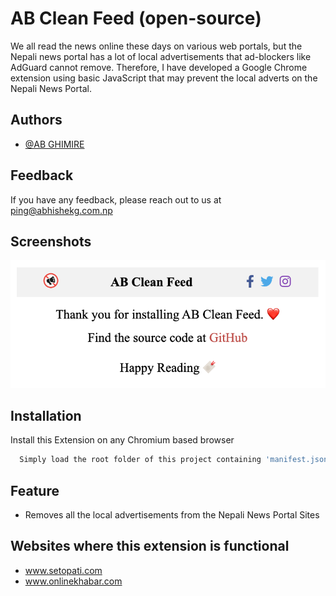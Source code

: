 # AB Clean Feed (open-source)

We all read the news online these days on various web portals, but the Nepali news portal has a lot of local advertisements that ad-blockers like AdGuard cannot remove.
Therefore, I have developed a Google Chrome extension using basic JavaScript that may prevent the local adverts on the Nepali News Portal.

## Authors

- [@AB GHIMIRE](https://www.github.com/pingAvisek)

## Feedback

If you have any feedback, please reach out to us at ping@abhishekg.com.np

## Screenshots

![App Screenshot](https://github.com/pingAvisek/AB-Clean-Feed/blob/master/icons/ABCleanFeed-Screenshot.png?raw=true)

## Installation

Install this Extension on any Chromium based browser

```bash
  Simply load the root folder of this project containing 'manifest.json'
```

## Feature

- Removes all the local advertisements from the Nepali News Portal Sites

## Websites where this extension is functional

- www.setopati.com
- www.onlinekhabar.com

